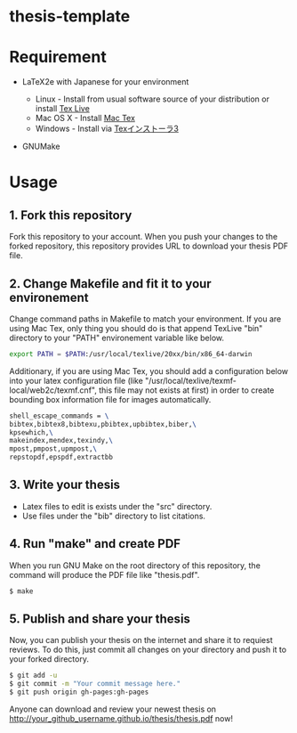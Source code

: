thesis-template
=====

# Requirement

* LaTeX2e with Japanese for your environment
    * Linux - Install from usual software source of your distribution or install [Tex Live](http://www.tug.org/texlive/)
    * Mac OS X - Install [Mac Tex](https://tug.org/mactex/)
    * Windows - Install via [Texインストーラ3](http://www.math.sci.hokudai.ac.jp/~abenori/soft/abtexinst.html)

* GNUMake

# Usage

## 1. Fork this repository

Fork this repository to your account.
When you push your changes to the forked repository, this repository provides URL to download your thesis PDF file.

## 2. Change Makefile and fit it to your environement

Change command paths in Makefile to match your environment.
If you are using Mac Tex, only thing you should do is that append TexLive "bin" directory to your "PATH" environement variable like below.

```bash
export PATH = $PATH:/usr/local/texlive/20xx/bin/x86_64-darwin
```

Additionary, if you are using Mac Tex, you should add a configuration below into your latex configuration file (like "/usr/local/texlive/texmf-local/web2c/texmf.cnf", this file may not exists at first) in order to create bounding box information file for images automatically.

```tex
shell_escape_commands = \
bibtex,bibtex8,bibtexu,pbibtex,upbibtex,biber,\
kpsewhich,\
makeindex,mendex,texindy,\
mpost,pmpost,upmpost,\
repstopdf,epspdf,extractbb
```

## 3. Write your thesis

* Latex files to edit is exists under the "src" directory.
* Use files under the "bib" directory to list citations.

## 4. Run "make" and create PDF

When you run GNU Make on the root directory of this repository, the command will produce the PDF file like "thesis.pdf".

```bash
$ make
```

## 5. Publish and share your thesis

Now, you can publish your thesis on the internet and share it to requiest reviews.
To do this, just commit all changes on your directory and push it to your forked directory.

```bash
$ git add -u
$ git commit -m "Your commit message here."
$ git push origin gh-pages:gh-pages
```

Anyone can download and review your newest thesis on http://your_github_username.github.io/thesis/thesis.pdf now!
